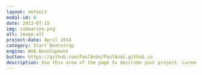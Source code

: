 ```yaml
---
layout: default
modal-id: 6
date: 2013-07-15
img: submarine.png
alt: image-alt
project-date: April 2014
category: Start Bootstrap
engine: Web Development
button: https://github.com/PaulAnds/PaulAnds.github.io
description: Use this area of the page to describe your project. Lorem ipsum dolor sit amet, consectetur adipisicing elit. Mollitia neque assumenda ipsam nihil, molestias magnam, recusandae quos quis inventore quisquam velit asperiores, vitae? Reprehenderit soluta, eos quod consequuntur itaque. Nam.
---
```


